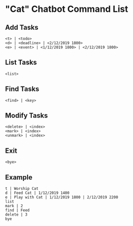 # "Cat" Chatbot Command List

## Add Tasks
```
<t> | <todo>
<d> | <deadline> | <2/12/2019 1800>
<e> | <event> | <1/12/2019 1800> | <2/12/2019 1800>
```

## List Tasks
```
<list>
```

## Find Tasks
```
<find> | <key>
```

## Modify Tasks
```
<delete> | <index>
<mark> | <index>
<unmark> | <index>
```

## Exit
```
<bye>
```

## Example
```
t | Worship Cat
d | Feed Cat | 1/12/2019 1400
e | Play with Cat | 1/12/2019 1800 | 2/12/2019 2200
list
mark | 2
find | Feed
delete | 3
bye
```
